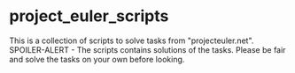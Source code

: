 # project_euler_scripts
This is a collection of scripts to solve tasks from "projecteuler.net". SPOILER-ALERT - The scripts contains solutions of the tasks. Please be fair and solve the tasks on your own before looking.
